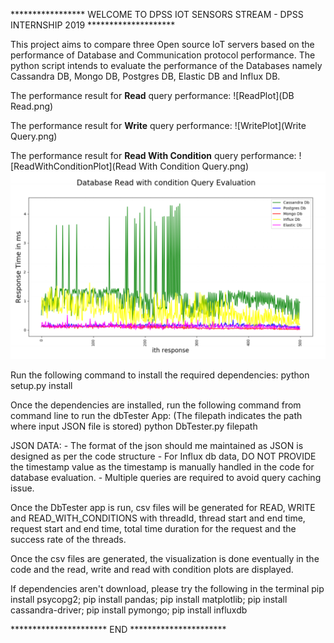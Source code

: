 ***************** WELCOME TO DPSS IOT SENSORS STREAM - DPSS INTERNSHIP 2019 ********************

This project aims to compare three Open source IoT servers based on the performance of Database
and Communication protocol performance.
The python script intends to evaluate the performance of the Databases namely Cassandra DB, Mongo DB,
Postgres DB, Elastic DB and Influx DB.

The performance result for **Read** query performance:
![ReadPlot](DB Read.png)

The performance result for **Write** query performance:
![WritePlot](Write Query.png)

The performance result for **Read With Condition** query performance:
![ReadWithConditionPlot](Read With Condition Query.png)
<img src="Read With Condition Query.png">

Run the following command to install the required dependencies:
python setup.py install

Once the dependencies are installed, run the following command from command line to run the dbTester App:
(The filepath indicates the path where input JSON file is stored)
python DbTester.py filepath

JSON DATA:
    - The format of the json should me maintained as JSON is designed as per the code structure
    - For Influx db data, DO NOT PROVIDE the timestamp value as the timestamp is manually handled in the code for database evaluation.
    - Multiple queries are required to avoid query caching issue. 
    
Once the DbTester app is run, csv files will be generated for READ, WRITE and READ_WITH_CONDITIONS with threadId, thread start and
end time, request start and end time, total time duration for the request and the success rate of the threads.

Once the csv files are generated, the visualization is done eventually in the code 
and the read, write and read with condition plots are displayed.

If dependencies aren't download, please try the following in the terminal
pip install psycopg2;
pip install pandas;
pip install matplotlib;
pip install cassandra-driver;
pip install pymongo;
pip install influxdb

********************** END **********************


